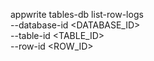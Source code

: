 appwrite tables-db list-row-logs \
    --database-id <DATABASE_ID> \
    --table-id <TABLE_ID> \
    --row-id <ROW_ID>
